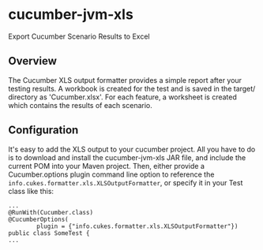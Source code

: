 # cucumber-jvm-xls
Export Cucumber Scenario Results to Excel

## Overview
The Cucumber XLS output formatter provides a simple report after your testing results. A workbook is created for the test and is saved in the target/ directory as 'Cucumber.xlsx'. For each feature, a worksheet is created which contains the results of each scenario. 

## Configuration

It's easy to add the XLS output to your cucumber project. All you have to do is to download and install the cucumber-jvm-xls JAR file, and include the current POM into your Maven project. Then, either provide a Cucumber.options plugin command line option to reference the `info.cukes.formatter.xls.XLSOutputFormatter`, or specify it in your Test class like this:

```
...
@RunWith(Cucumber.class)
@CucumberOptions(
        plugin = {"info.cukes.formatter.xls.XLSOutputFormatter"})
public class SomeTest {  
...
```

